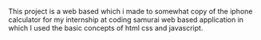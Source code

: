 This project is a web based which i made to somewhat copy of the iphone calculator for my internship at coding samurai web based application in which I used the basic concepts of html css and javascript.
